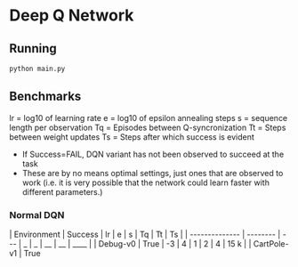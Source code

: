 # Deep Q Network

## Running
```bash
python main.py
```

## Benchmarks

lr = log10 of learning rate
e  = log10 of epsilon annealing steps
s  = sequence length per observation
Tq = Episodes between Q-syncronization
Tt = Steps between weight updates
Ts = Steps after which success is evident


 - If Success=FAIL, DQN variant has not been observed to succeed at the task
 - These are by no means optimal settings, just ones that are observed to work (i.e. it is very possible that the network could learn faster with different parameters.)

### Normal DQN

| Environment    | Success  | lr  | e | s | Tq | Tt | Ts   |
| -------------- | -------- | --- | _ | _ | __ | __ | ____ |
| Debug-v0       | True     | -3  | 4 | 1 | 2  | 4  | 15 k |
| CartPole-v1    | True
